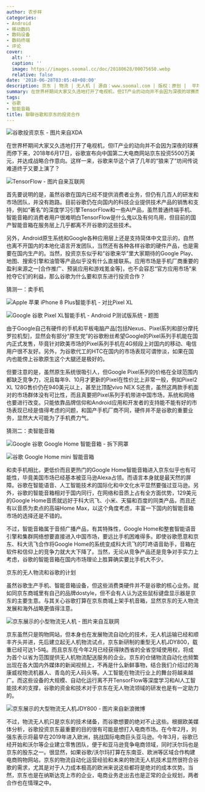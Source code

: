 ```yaml
---
author: 农步祥
categories:
- Android
- 移动数码
- 数码设备
- 数码终端
- 评论
cover:
  alt: ''
  caption: ''
  image: https://images.soomal.cc/doc/20180628/00075650.webp
  relative: false
date: '2018-06-28T03:05:48+08:00'
description: 京东 | 物流 | 无人机 | 源自：www.soomal.com | 版权：原创 |  平均/总评分：10.00/60
summary: 在世界杯期间大家又久违地打开了电视机，但IT产业的动向并不会因为深夜的球赛而停下来，2018年6月17日，谷歌宣布向中国第二大电商网站京东投资5500万美元，并达成战略合作意向。这样一来，谷歌来华这个讲了几年的“狼来了”坊间传说难道又要上演了？
tags:
- 谷歌
- 智能音箱
title: 聊聊谷歌和京东的投资合作
---
```


![谷歌投资京东 - 图片来自XDA](https://images.soomal.cc/doc/20180628/00075646.webp)



在世界杯期间大家又久违地打开了电视机，但IT产业的动向并不会因为深夜的球赛而停下来，2018年6月17日，谷歌宣布向中国第二大电商网站京东投资5500万美元，并达成战略合作意向。这样一来，谷歌来华这个讲了几年的“狼来了”坊间传说难道终于又要上演了？



![TensorFlow - 图片自来互联网](https://images.soomal.cc/doc/20180628/00075647.webp)



首先要说明的是，虽然谷歌在国内已经不提供消费者业务，但仍有几百人的研发和市场团队，并没有跑路。目前谷歌仍在向国内的科技企业提供技术产品的销售和支持，例如“著名”的深度学习引擎TensorFlow和一些AI产品，虽然普通终端手机、智能音箱的消费者用户很难明白TensorFlow是什么鬼以及有何鸟用，但目前的国产智能音箱在服务层上几乎都离不开谷歌的这些技术。



另外，Android原生系统和Google各种应用层上还是支持简体中文显示的，自然也离不开国内的本地化语言开发团队，当然还有各种各样谷歌的硬件产品，也是需要在国内生产的。当然，投资京东似乎和“谷歌来华”里大家期待的Google Play、地图、搜索引擎和油管等产品似乎没有什么直接联系。应用市场是手机厂商重要的盈利来源之一[合作推广、预装应用和游戏氪金等]，也不会容忍“官方应用市场”来抢夺它们的利益，那么谷歌为什么要和京东进行投资合作？



猜测一：卖手机



![Apple 苹果 iPhone 8 Plus智能手机 - 对比Pixel XL](https://images.soomal.cc/doc/20170927/00070492_01.webp)



![Google 谷歌 Pixel XL智能手机 - Android P测试版系统 - 题图](https://images.soomal.cc/doc/20180310/00073536_01.webp)



由于Google自己有硬件的手机和平板电脑产品[包括Nexus、Pixel系列和部分摩托罗拉机型]，显然会有部分“原生党”的谷歌粉丝希望Google的Pixel系列手机能在国内正式发售，毕竟针对欧美市场的Pixel系列手机在4G频段上对国内的移动、电信用户很不友好。另外，为谷歌代工的HTC在国内的市场表现可谓惨淡，如果在国内也能傍上谷歌原生这个大腿还是极好的。



但要注意的是，虽然原生系统很吸引人，但Google Pixel系列的价格在全球范围内都缺乏竞争力，况且每年9、10月才更新的Pixel在性价比上非常一般，例如Pixel2 XL 128G售价仍在940美元以上，甚至比顶配vivo NEX S还贵，虽然这两款手机面对的市场群体没有可比性，而且真要把Pixel系列手机带进中国市场，系统和网络也要进行改变。只能依靠品牌信仰和Android应用和开发者的支持能不能有好的市场表现已经是值得考虑的问题，和国产手机厂商不同，硬件并不是谷歌的重要业务，显然大大可能为了手机费力气。



猜测二：卖智能音箱



![Google 谷歌 Google Home 智能音箱 - 拆下网罩](https://images.soomal.cc/doc/20170526/00068087_01.webp)



![谷歌 Google Home mini 智能音箱](https://images.soomal.cc/doc/20180111/00072866_01.webp)



和卖手机相比，更低价而且更热门的Google Home智能音箱进入京东似乎也有可能性，毕竟美国市场已经基本被亚马逊Alexa占领。而语言本身就是最天然的屏障。谷歌在智能语音、人工智能技术的国际化和中文化水平显然要强过亚马逊。另外，谷歌的智能音箱相对于国内同行，在网络和音质上占有全方面优势，129美元的Google Home音质就远好于科大讯飞、小米、天猫和百度的同类产品，而且还有以音质为卖点的高端Home Max，以这个角度考虑，丰富一下国内的智能音箱市场的选择还是不错的。



不过，智能音箱属于音频广播产品，有其特殊性，Google Home和整套智能语音引擎和集群网络想要直接进入中国市场，要远比手机困难得多。即使谷歌愿意和京东、科大讯飞合作将Google Home的系统变成科大讯飞的叮咚语音助手，音箱在软件和信仰上的竞争力就大大下降了。当然，无论从竞争产品还是竞争对手实力上考虑，谷歌的智能音箱在国内市场理论上胜算确实要比手机大不少。



京东的无人物流和谷歌的计划



虽然谷歌生产手机、智能音箱设备，但这些消费类硬件并不是谷歌的核心业务。就如同京东商城里有自己的品牌dostyle，但不会有人认为这些鼠标键盘显示器是京东的主要生意。与其关心谷歌打算在京东商城上架手机音箱，显然京东的无人物流发展和海外战略更值得注意。



![京东展示的小型物流无人机 - 图片来自互联网](https://images.soomal.cc/doc/20180628/00075648.webp)



京东虽然只是购物网站，但本身也在发展物流自动化的技术，无人机运输已经和顺丰齐头并进，先后建立起无人机物流试点，京东新研制的重型无人机JDY800，载重已经可达1-5吨。而且京东在今年2月已经获得陕西省的全省空域使用权，将成为首个以省为范围提供无人机物流配送服务的企业。京东的仓储物流自动化也频繁出现在各大国内外媒体的新闻视频上，不再是什么新鲜事物，结合我们介绍过的海康威视物流机器人、青岛的无人码头等。人工智能在物流行业上的舞台将越来越广。而这些设备的大规模、自动化运行离不开TensorFlow等深度学习和AI人工智能技术的支撑，谷歌的资金和技术对于京东在无人物流领域的研发也是有一定助力的。



![京东展示的大型物流无人机JDY800 - 图片来自新浪微博](https://images.soomal.cc/doc/20180628/00075649.webp)



不过，物流无人机只是京东的技术储备，而谷歌想要的绝对不止这些。根据欧美媒体分析，谷歌投资京东最重要的目的很有可能是想打入电商市场。在今年2月，刘强东表示将最早在2019年进入欧洲，挑战国际电商巨头亚马逊。今年3月，谷歌已经开始和沃尔等企业建立零售团队，便于和亚马逊竞争电商领域，同时沃尔玛也是京东的股东之一。很显然，如果谷歌/沃尔玛打算在东南亚、欧洲等区域合作构建电商购物网站，京东的物流自动化运营经验和未来的物流无人机技术显然很符合谷歌的需求，尤其是对于人力成本极高的欧洲来说这些都将是绝对的成本优势。当然，京东也是在纳斯达克上市的企业，电商业务走出去也是正常的企业规划，两者合作也在情理之中。